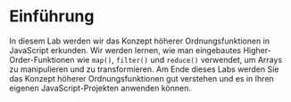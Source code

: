 # Einführung

In diesem Lab werden wir das Konzept höherer Ordnungsfunktionen in JavaScript erkunden. Wir werden lernen, wie man eingebautes Higher-Order-Funktionen wie `map()`, `filter()` und `reduce()` verwendet, um Arrays zu manipulieren und zu transformieren. Am Ende dieses Labs werden Sie das Konzept höherer Ordnungsfunktionen gut verstehen und es in Ihren eigenen JavaScript-Projekten anwenden können.
